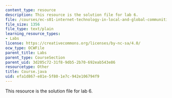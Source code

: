 ```yaml
---
content_type: resource
description: This resource is the solution file for lab 6.
file: /courses/ec-s01-internet-technology-in-local-and-global-communities-spring-2005-summer-2005/efa1d867e81e5f801e7c942e106794f9_Course.java
file_size: 1356
file_type: text/plain
learning_resource_types:
- Labs
license: https://creativecommons.org/licenses/by-nc-sa/4.0/
ocw_type: OCWFile
parent_title: Labs
parent_type: CourseSection
parent_uid: 3d205c72-31f8-9db5-2b70-692eab543e86
resourcetype: Other
title: Course.java
uid: efa1d867-e81e-5f80-1e7c-942e106794f9
---
```

This resource is the solution file for lab 6.
